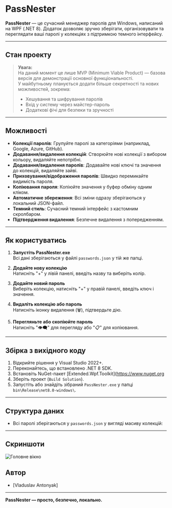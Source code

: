﻿# PassNester

**PassNester** — це сучасний менеджер паролів для Windows, написаний на WPF (.NET 8). Додаток дозволяє зручно зберігати, організовувати та переглядати ваші паролі у колекціях з підтримкою темного інтерфейсу.

---

## Стан проекту

> **Увага:**  
> На даний момент це лише MVP (Minimum Viable Product) — базова версія для демонстрації основної функціональності.  
> У майбутньому планується додати більше секретності та нових можливостей, зокрема:
> - Хешування та шифрування паролів
> - Вхід у систему через майстер-пароль
> - Додаткові фічі для безпеки та зручності

---

## Можливості

- **Колекції паролів**: Групуйте паролі за категоріями (наприклад, Google, Azure, GitHub).
- **Додавання/видалення колекцій**: Створюйте нові колекції з вибором кольору, видаляйте непотрібні.
- **Додавання/видалення паролів**: Додавайте нові ключі та значення до колекцій, видаляйте зайві.
- **Приховування/відображення паролів**: Швидко перемикайте видимість пароля.
- **Копіювання пароля**: Копіюйте значення у буфер обміну одним кліком.
- **Автоматичне збереження**: Всі зміни одразу зберігаються у локальний JSON-файл.
- **Темний стиль**: Сучасний темний інтерфейс з кастомним скролбаром.
- **Підтвердження видалення**: Безпечне видалення з попередженням.

---

## Як користуватись

1. **Запустіть PassNester.exe**  
   Всі дані зберігаються у файлі `passwords.json` у тій же папці.

2. **Додайте нову колекцію**  
   Натисніть "+" у лівій панелі, введіть назву та виберіть колір.

3. **Додайте новий пароль**  
   Виберіть колекцію, натисніть "+" у правій панелі, введіть ключ і значення.

4. **Видаліть колекцію або пароль**  
   Натисніть іконку видалення (🗑️), підтвердьте дію.

5. **Перегляньте або скопіюйте пароль**  
   Натисніть "👁‍🗨" для перегляду або "📋" для копіювання.

---

## Збірка з вихідного коду

1. Відкрийте рішення у Visual Studio 2022+.
2. Переконайтесь, що встановлено .NET 8 SDK.
3. Встановіть NuGet-пакет [Extended.Wpf.Toolkit](https://www.nuget.org
4. Зберіть проект (`Build Solution`).
5. Запустіть або знайдіть зібраний `PassNester.exe` у папці `bin\Release\net8.0-windows\`.

---

## Структура даних

- Всі паролі зберігаються у `passwords.json` у вигляді масиву колекцій:

---

## Скриншоти

![Головне вікно](![image](https://github.com/user-attachments/assets/de3e7fcf-e537-4b50-858a-244c9479ad26))


## Автор

- [Vladuslav Antonyak]

---

**PassNester — просто, безпечно, локально.**
